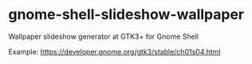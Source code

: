 # gnome-shell-slideshow-wallpaper
Wallpaper slideshow generator at GTK3+ for Gnome Shell

Example: https://developer.gnome.org/gtk3/stable/ch01s04.html
